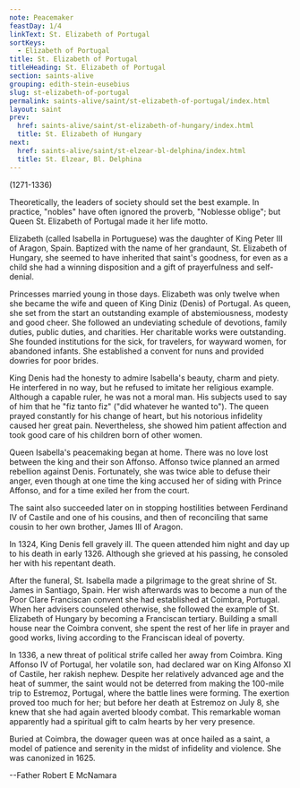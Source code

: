 ```yaml
---
note: Peacemaker
feastDay: 1/4
linkText: St. Elizabeth of Portugal
sortKeys:
  - Elizabeth of Portugal
title: St. Elizabeth of Portugal
titleHeading: St. Elizabeth of Portugal
section: saints-alive
grouping: edith-stein-eusebius
slug: st-elizabeth-of-portugal
permalink: saints-alive/saint/st-elizabeth-of-portugal/index.html
layout: saint
prev:
  href: saints-alive/saint/st-elizabeth-of-hungary/index.html
  title: St. Elizabeth of Hungary
next:
  href: saints-alive/saint/st-elzear-bl-delphina/index.html
  title: St. Elzear, Bl. Delphina
---
```

(1271-1336)

Theoretically, the leaders of society should set the best example. In practice, "nobles" have often ignored the proverb, "Noblesse oblige"; but Queen St. Elizabeth of Portugal made it her life motto.

Elizabeth (called Isabella in Portuguese) was the daughter of King Peter III of Aragon, Spain. Baptized with the name of her grandaunt, St. Elizabeth of Hungary, she seemed to have inherited that saint's goodness, for even as a child she had a winning disposition and a gift of prayerfulness and self-denial.

Princesses married young in those days. Elizabeth was only twelve when she became the wife and queen of King Diniz (Denis) of Portugal. As queen, she set from the start an outstanding example of abstemiousness, modesty and good cheer. She followed an undeviating schedule of devotions, family duties, public duties, and charities. Her charitable works were outstanding. She founded institutions for the sick, for travelers, for wayward women, for abandoned infants. She established a convent for nuns and provided dowries for poor brides.

King Denis had the honesty to admire Isabella's beauty, charm and piety. He interfered in no way, but he refused to imitate her religious example. Although a capable ruler, he was not a moral man. His subjects used to say of him that he "fiz tanto fiz" ("did whatever he wanted to"). The queen prayed constantly for his change of heart, but his notorious infidelity caused her great pain. Nevertheless, she showed him patient affection and took good care of his children born of other women.

Queen Isabella's peacemaking began at home. There was no love lost between the king and their son Affonso. Affonso twice planned an armed rebellion against Denis. Fortunately, she was twice able to defuse their anger, even though at one time the king accused her of siding with Prince Affonso, and for a time exiled her from the court.

The saint also succeeded later on in stopping hostilities between Ferdinand IV of Castile and one of his cousins, and then of reconciling that same cousin to her own brother, James III of Aragon.

In 1324, King Denis fell gravely ill. The queen attended him night and day up to his death in early 1326. Although she grieved at his passing, he consoled her with his repentant death.

After the funeral, St. Isabella made a pilgrimage to the great shrine of St. James in Santiago, Spain. Her wish afterwards was to become a nun of the Poor Clare Franciscan convent she had established at Coimbra, Portugal. When her advisers counseled otherwise, she followed the example of St. Elizabeth of Hungary by becoming a Franciscan tertiary. Building a small house near the Coimbra convent, she spent the rest of her life in prayer and good works, living according to the Franciscan ideal of poverty.

In 1336, a new threat of political strife called her away from Coimbra. King Affonso IV of Portugal, her volatile son, had declared war on King Alfonso XI of Castile, her rakish nephew. Despite her relatively advanced age and the heat of summer, the saint would not be deterred from making the 100-mile trip to Estremoz, Portugal, where the battle lines were forming. The exertion proved too much for her; but before her death at Estremoz on July 8, she knew that she had again averted bloody combat. This remarkable woman apparently had a spiritual gift to calm hearts by her very presence.

Buried at Coimbra, the dowager queen was at once hailed as a saint, a model of patience and serenity in the midst of infidelity and violence. She was canonized in 1625.

\--Father Robert E McNamara